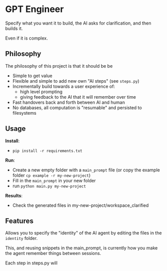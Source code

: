 # GPT Engineer
Specify what you want it to build, the AI asks for clarification, and then builds it.

Even if it is complex.

## Philosophy
The philosophy of this project is that it should be be
- Simple to get value
- Flexible and simple to add new own "AI steps" (see `steps.py`)
- Incrementally build towards a user experience of:
  - high level prompting
  - giving feedback to the AI that it will remember over time
- Fast handovers back and forth between AI and human
- No databases, all computation is "resumable" and persisted to filesystems


## Usage

**Install**:

- `pip install -r requirements.txt`

**Run**:
- Create a new empty folder with a `main_prompt` file (or copy the example folder `cp example -r my-new-project`)
- Fill in the `main_prompt` in your new folder
- run `python main.py my-new-project`

**Results**:
- Check the generated files in my-new-project/workspace_clarified

## Features
Allows you to specify the "identity" of the AI agent by editing the files in the `identity` folder.

This, and reusing snippets in the main_prompt, is currently how you make the agent remember things between sessions.

Each step in steps.py will 